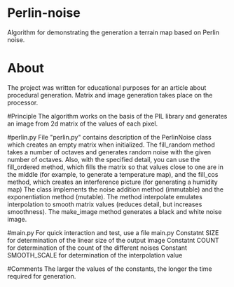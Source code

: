# Perlin-noise
Algorithm for demonstrating the generation a terrain map based on Perlin noise.

# About
The project was written for educational purposes for an article about procedural generation. Matrix and image generation takes place on the processor.

#Principle
The algorithm works on the basis of the PIL library and generates an image from 2d matrix of the values of each pixel.

#perlin.py
File "perlin.py" contains description of the PerlinNoise class which creates an empty matrix when initialized.
The fill_random method takes a number of octaves and generates random noise with the given number of octaves.
Also, with the specified detail, you can use the fill_ordered method, which fills the matrix so that values close to one are in the middle (for example, to generate a temperature map), 
and the fill_cos method, which creates an interference picture (for generating a humidity map)
The class implements the noise addition method (immutable) and the exponentiation method (mutable).
The method interpolate emulates interpolation to smooth matrix values (reduces detail, but increases smoothness).
The make_image method generates a black and white noise image.

#main.py
For quick interaction and test, use a file main.py
Constatnt SIZE for determination of the linear size of the output image
Constatnt COUNT for determination of the count of the different noises
Constant SMOOTH_SCALE for determination of the interpolation value

#Comments
The larger the values of the constants, the longer the time required for generation.
